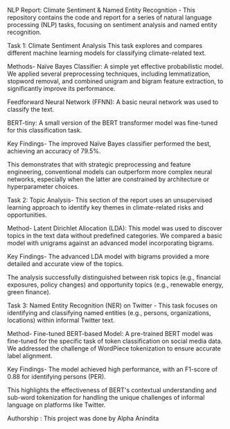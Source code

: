 NLP Report: Climate Sentiment & Named Entity Recognition - 
This repository contains the code and report for a series of natural language processing (NLP) tasks, focusing on sentiment analysis and named entity recognition.

Task 1: Climate Sentiment Analysis
This task explores and compares different machine learning models for classifying climate-related text.

Methods- 
Naïve Bayes Classifier: A simple yet effective probabilistic model. We applied several preprocessing techniques, including lemmatization, stopword removal, and combined unigram and bigram feature extraction, to significantly improve its performance.

Feedforward Neural Network (FFNN): A basic neural network was used to classify the text.

BERT-tiny: A small version of the BERT transformer model was fine-tuned for this classification task.

Key Findings- 
The improved Naïve Bayes classifier performed the best, achieving an accuracy of 79.5%.

This demonstrates that with strategic preprocessing and feature engineering, conventional models can outperform more complex neural networks, especially when the latter are constrained by architecture or hyperparameter choices.

Task 2: Topic Analysis- 
This section of the report uses an unsupervised learning approach to identify key themes in climate-related risks and opportunities.

Method- 
Latent Dirichlet Allocation (LDA): This model was used to discover topics in the text data without predefined categories. We compared a basic model with unigrams against an advanced model incorporating bigrams.

Key Findings- 
The advanced LDA model with bigrams provided a more detailed and accurate view of the topics.

The analysis successfully distinguished between risk topics (e.g., financial exposures, policy changes) and opportunity topics (e.g., renewable energy, green finance).

Task 3: Named Entity Recognition (NER) on Twitter -
This task focuses on identifying and classifying named entities (e.g., persons, organizations, locations) within informal Twitter text.

Method- 
Fine-tuned BERT-based Model: A pre-trained BERT model was fine-tuned for the specific task of token classification on social media data. We addressed the challenge of WordPiece tokenization to ensure accurate label alignment.

Key Findings- 
The model achieved high performance, with an F1-score of 0.88 for identifying persons (PER).

This highlights the effectiveness of BERT's contextual understanding and sub-word tokenization for handling the unique challenges of informal language on platforms like Twitter.

Authorship :
This project was done by Alpha Anindita
